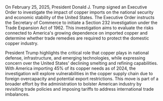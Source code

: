 On February 25, 2025, President Donald J. Trump signed an Executive Order to investigate the impact of copper imports on the national security and economic stability of the United States. The Executive Order instructs the Secretary of Commerce to initiate a Section 232 investigation under the Trade Expansion Act of 1962. This investigation aims to evaluate the risks connected to America's growing dependence on imported copper and determine whether trade remedies are required to protect the domestic copper industry.

President Trump highlights the critical role that copper plays in national defense, infrastructure, and emerging technologies, while expressing concern over the United States' declining smelting and refining capabilities. With America importing 45% of its copper needs as of 2024, the investigation will explore vulnerabilities in the copper supply chain due to foreign overcapacity and potential export restrictions. This move is part of a broader effort by the administration to bolster American industry by revisiting trade policies and imposing tariffs to address international trade imbalances.